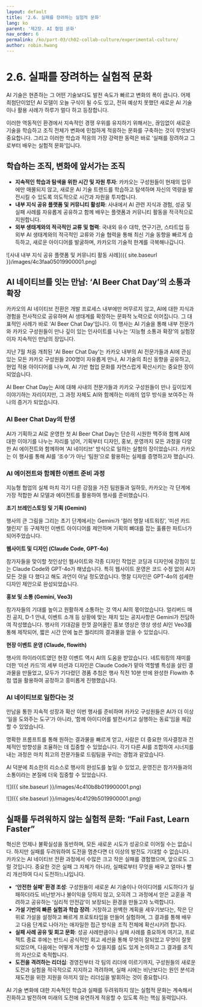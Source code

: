```yaml
---
layout: default
title: '2.6. 실패를 장려하는 실험적 문화'
lang: ko
parent: '제2장. AI 협업 문화'
nav_order: 6
permalink: /ko/part-03/ch02-collab-culture/experimental-culture/
author: robin.hwang
---
```


# 2.6. 실패를 장려하는 실험적 문화

AI 기술은 현존하는 그 어떤 기술보다도 발전 속도가 빠르고 변화의 폭이 큽니다. 어제 최첨단이었던 AI 모델이 오늘 구식이 될 수도 있고, 전혀 예상치 못했던 새로운 AI 기술이나 활용 사례가 하루가 멀다 하고 등장합니다. 

이러한 역동적인 환경에서 지속적인 경쟁 우위를 유지하기 위해서는, 끊임없이 새로운 기술을 학습하고 조직 전체가 변화에 민첩하게 적응하는 문화를 구축하는 것이 무엇보다 중요합니다. 그리고 이러한 학습과 적응의 가장 강력한 동력은 바로 ‘실패를 장려하고 그로부터 배우는 실험적 문화’입니다.

## 학습하는 조직, 변화에 앞서가는 조직

- **지속적인 학습과 탐색을 위한 시간 및 자원 투자**: 카카오는 구성원들이 현재의 업무에만 매몰되지 않고, 새로운 AI 기술 트렌드를 학습하고 탐색하며 자신의 역량을 발전시킬 수 있도록 의도적으로 시간과 자원을 투자합니다.
- **내부 지식 공유 플랫폼 및 커뮤니티 활성화**: 사내에서 AI 관련 지식과 경험, 성공 및 실패 사례를 자유롭게 공유하고 함께 배우는 플랫폼과 커뮤니티 활동을 적극적으로 지원합니다.
- **외부 생태계와의 적극적인 교류 및 협력**: 국내외 유수 대학, 연구기관, 스타트업 등 외부 AI 생태계와의 적극적인 교류와 기술 협력을 통해 최신 기술 동향을 빠르게 습득하고, 새로운 아이디어를 발굴하며, 카카오의 기술적 한계를 극복해나갑니다.

![사내 내부 지식 공유 플랫폼 및 커뮤니티 활동 사례]({{ site.baseurl }}/images/4c3faa05019900001.png)

## AI 네이티브를 잇는 만남: ‘AI Beer Chat Day’의 소통과 확장

카카오의 AI 네이티브 전환은 개발 프로세스 내부에만 머무르지 않고, AI에 대한 지식과 경험을 전사적으로 공유하며 AI 생태계를 확장하는 문화적 노력으로 이어집니다. 그 대표적인 사례가 바로 ‘AI Beer Chat Day’입니다. 이 행사는 AI 기술을 통해 내부 전문가와 카카오 구성원들이 만나 깊이 있는 인사이트를 나누는 ‘지능형 소통과 확장’의 실험장이자 지속적인 만남의 장입니다.

지난 7월 처음 개최된 'AI Beer Chat Day'는 카카오 내부의 AI 전문가들과 AI에 관심 있는 모든 카카오 구성원들 200명이 자유롭게 만나, AI 기술의 최신 동향을 공유하고, 현업 적용 아이디어를 나누며, AI 기반 협업 문화를 자연스럽게 확산시키는 중요한 장이 되었습니다. 

AI Beer Chat Day는 AI에 대해 사내의 전문가들과 카카오 구성원들이 만나 깊이있게 이야기하는 자리이지만, 그 과정 자체도 AI와 함께하는 미래의 업무 방식을 보여주는 하나의 증거가 되었습니다.

### AI Beer Chat Day의 탄생

AI가 기획하고 AI로 운영한 첫 AI Beer Chat Day는 단순히 시원한 맥주와 함께 AI에 대한 이야기를 나누는 자리를 넘어, 기획부터 디자인, 홍보, 운영까지 모든 과정을 다양한 AI 에이전트와 함께하며 ‘AI 네이티브’ 방식으로 일하는 실험의 장이었습니다. 카카오는 이 행사를 통해 AI를 ‘조수’가 아닌 ‘팀원’으로 활용하는 실제를 증명하고자 했습니다.

### AI 에이전트와 함께한 이벤트 준비 과정

지능형 협업의 실체 마치 각기 다른 강점을 가진 팀원들과 일하듯, 카카오는 각 단계에 가장 적합한 AI 모델과 에이전트를 활용하여 행사를 준비했습니다.

**초기 브레인스토밍 및 기획 (Gemini)**

행사의 큰 그림을 그리는 초기 단계에서는 Gemini가 ‘컬러 명찰 네트워킹’, ‘미션 카드 챌린지’ 등 구체적인 이벤트 아이디어를 제안하며 기획의 뼈대를 잡는 훌륭한 파트너가 되어주었습니다.

**웹사이트 및 디자인 (Claude Code, GPT-4o)**

참가자들을 맞이할 첫인상인 웹사이트와 각종 디자인 작업은 코딩과 디자인에 강점이 있는 Claude Code와 GPT-4o가 해냈습니다. 특히 웹사이트 운영은 코드 수정 없이 AI가 모든 것을 다 했다고 해도 과언이 아닐 정도였습니다. 명찰 디자인은 GPT-4o의 섬세한 디자인 제안으로 완성되었습니다.

**홍보 및 소통 (Gemini, Veo3)**

참가자들의 기대를 높이고 원활하게 소통하는 것 역시 AI의 몫이었습니다. 얼리버드 매진 공지, D-1 안내, 이벤트 소개 등 상황에 맞는 재치 있는 공지사항은 Gemini가 전담하여 작성했습니다. 행사의 기대감을 한껏 끌어올린 홍보 영상은 영상 생성 AI인 Veo3를 통해 제작되어, 짧은 시간 안에 높은 퀄리티의 결과물을 얻을 수 있었습니다.

**현장 이벤트 운영 (Claude, flowith)**

행사의 하이라이트였던 현장 이벤트 역시 AI의 도움을 받았습니다. 네트워킹의 재미를 더한 ‘미션 카드’의 세부 미션과 디자인은 Claude Code가 맡아 역할별 특성을 살린 결과물을 만들었고, 모두가 기다렸던 경품 추첨은 행사 직전 10분 만에 완성한 Flowith 추첨 앱을 활용하여 공정하고 흥미롭게 진행했습니다.

### AI 네이티브로 일한다는 것

만남을 통한 지속적 성장과 확산 이번 행사를 준비하며 카카오 구성원들은 AI가 더 이상 ‘일을 도와주는 도구’가 아니라, ‘함께 아이디어를 발전시키고 실행하는 동료’임을 체감할 수 있었습니다. 

명확한 프롬프트를 통해 원하는 결과물을 빠르게 얻고, 사람은 더 중요한 의사결정과 전체적인 방향성을 조율하는 데 집중할 수 있었습니다. 각기 다른 AI를 조합하여 시너지를 내는 과정은 마치 최고의 전문가들로 드림팀을 꾸리는 경험과 같았습니다. 

AI 덕분에 최소한의 리소스로 행사의 완성도를 높일 수 있었고, 운영진은 참가자들과의 소통이라는 본질에 더욱 집중할 수 있었습니다.

![]({{ site.baseurl }}/images/4c410b8b019900001.png)

![]({{ site.baseurl }}/images/4c4129b5019900001.png)

## 실패를 두려워하지 않는 실험적 문화: “Fail Fast, Learn Faster”

혁신은 언제나 불확실성을 동반하며, 모든 새로운 시도가 성공으로 이어질 수는 없습니다. 하지만 실패를 두려워하여 도전을 멈춘다면 더 이상의 발전도 기대할 수 없습니다. 카카오는 AI 네이티브 전환 과정에서 수많은 크고 작은 실패를 경험했으며, 앞으로도 그럴 것입니다. 중요한 것은 실패 그 자체가 아니라, 실패로부터 무엇을 배우고 얼마나 빨리 개선하여 다시 도전하느냐입니다.

- **‘안전한 실패’ 환경 조성**: 구성원들이 새로운 AI 기술이나 아이디어를 시도하다가 실패하더라도 비난받거나 불이익을 당하지 않고, 오히려 그 과정에서 얻은 교훈을 격려하고 공유하는 ‘심리적 안전감’이 보장되는 환경을 만들고자 노력합니다.
- **가설 기반의 빠른 실험과 학습 장려**: 거창하고 완벽한 계획을 세우기보다는, 작은 단위로 가설을 설정하고 빠르게 프로토타입을 만들어 실험하며, 그 결과를 통해 배우고 다음 단계로 나아가는 애자일한 접근 방식을 조직 전체에 확산시키려 합니다.
- **실패 사례 공유 및 회고 문화**: 성공 사례만큼이나 실패 사례를 중요하게 여기고, 프로젝트 종료 후에는 반드시 공식적인 회고 세션을 통해 무엇이 잘되었고 무엇이 잘못되었으며, 다음에는 어떻게 개선할 수 있을지를 심도 있게 논의하고 그 결과를 조직의 자산으로 축적합니다.
- **도전을 격려하는 리더십**: 경영진부터 각 팀의 리더에 이르기까지, 구성원들의 새로운 도전과 실험을 적극적으로 지지하고 격려하며, 실패 시에는 비난보다는 원인 분석과 재도전을 위한 지원을 아끼지 않는 리더십을 발휘하는 것이 중요합니다.

AI 기술 변화에 대한 지속적인 학습과 실패를 두려워하지 않는 실험적 문화는 계속해서 진화하고 발전하며 미래의 도전에 유연하게 적응할 수 있도록 하는 핵심 동력입니다.
